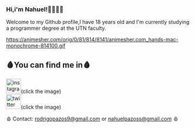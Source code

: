 ### Hi,i'm Nahuel!👋👨🏻‍💻

Welcome to my Github profile,I have 18 years old and I'm currently studying a programmer degree at the UTN faculty.

https://animesher.com/orig/0/81/814/8141/animesher.com_hands-mac-monochrome-814100.gif



## 🩸You can find me in🩸
[<img src='https://cdn.jsdelivr.net/npm/simple-icons@3.0.1/icons/instagram.svg' alt='instagram' height='40'>](https://www.instagram.com/Nahupazoss/)(click the image)  
[<img src='https://cdn.jsdelivr.net/npm/simple-icons@3.0.1/icons/twitter.svg' alt='twitter' height='40'>](https://twitter.com/Nagupazoss)(click the image)  

🩸 Contact: rodrigopazos9@gmail.com or nahuelpazoss@gmail.com 🩸
